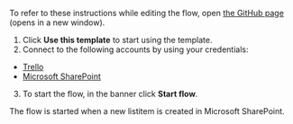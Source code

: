 To refer to these instructions while editing the flow, open [the GitHub page](https://github.com/ot4i/app-connect-templates/tree/main/resources/markdown/Create%20a%20Trello%20card%20for%20new%20SharePoint%20listitem_instructions.md) (opens in a new window).

1.	Click **Use this template** to start using the template.
2.	Connect to the following accounts by using your credentials:
   - [Trello](https://ibm.biz/actrello)
   - [Microsoft SharePoint](https://ibm.biz/acsharepoint)
3.	To start the flow, in the banner click **Start flow**.

The flow is started when a new listitem is created in Microsoft SharePoint.
